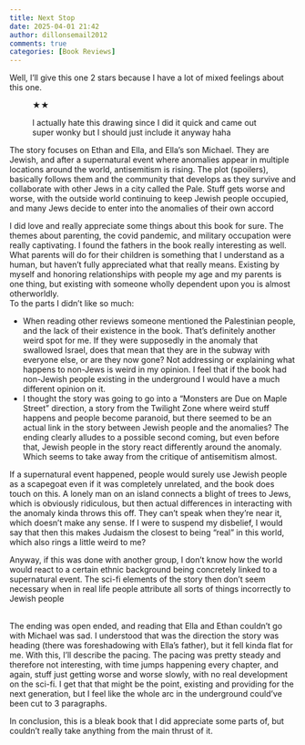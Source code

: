 ```yaml
---
title: Next Stop
date: 2025-04-01 21:42
author: dillonsemail2012
comments: true
categories: [Book Reviews]
---
```

<!-- wp:paragraph -->
<p>Well, I’ll give this one 2 stars because I have a lot of mixed feelings about this one. </p>
<!-- /wp:paragraph -->

<!-- wp:jetpack/rating-star {"rating":2} -->
<figure class="wp-block-jetpack-rating-star" style="text-align:left"><span>★</span><span>★</span></figure>
<!-- /wp:jetpack/rating-star -->

<!-- wp:image {"id":288,"sizeSlug":"large","linkDestination":"none"} -->
<figure class="wp-block-image size-large"><img src="https://dillonsmith57.wordpress.com/wp-content/uploads/2025/04/next-stop.jpg?w=1024" alt="" class="wp-image-288" /><figcaption class="wp-element-caption">I actually hate this drawing since I did it quick and came out super wonky but I should just include it anyway haha</figcaption></figure>
<!-- /wp:image -->

<!-- wp:paragraph -->
<p>The story focuses on Ethan and Ella, and Ella’s son Michael. They are Jewish, and after a supernatural event where anomalies appear in multiple locations around the world, antisemitism is rising. The plot (spoilers), basically follows them and the community that develops as they survive and collaborate with other Jews in a city called the Pale. Stuff gets worse and worse, with the outside world continuing to keep Jewish people occupied, and many Jews decide to enter into the anomalies of their own accord<br></p>
<!-- /wp:paragraph -->

<!-- wp:paragraph -->
<p>I did love and really appreciate some things about this book for sure. The themes about parenting, the covid pandemic, and military occupation were really captivating. I found the fathers in the book really interesting as well. What parents will do for their children is something that I understand as a human, but haven’t fully appreciated what that really means. Existing by myself and honoring relationships with people my age and my parents is one thing, but existing with someone wholly dependent upon you is almost otherworldly. <br>To the parts I didn’t like so much:</p>
<!-- /wp:paragraph -->

<!-- wp:list -->
<ul class="wp-block-list"><!-- wp:list-item -->
<li>When reading other reviews someone mentioned the Palestinian people, and the lack of their existence in the book. That’s definitely another weird spot for me. If they were supposedly in the anomaly that swallowed Israel, does that mean that they are in the subway with everyone else, or are they now gone? Not addressing or explaining what happens to non-Jews is weird in my opinion. I feel that if the book had non-Jewish people existing in the underground I would have a much different opinion on it.</li>
<!-- /wp:list-item -->

<!-- wp:list-item -->
<li>I thought the story was going to go into a “Monsters are Due on Maple Street” direction, a story from the Twilight Zone where weird stuff happens and people become paranoid, but there seemed to be an actual link in the story between Jewish people and the anomalies? The ending clearly alludes to a possible second coming, but even before that, Jewish people in the story react differently around the anomaly. Which seems to take away from the critique of antisemitism almost. </li>
<!-- /wp:list-item --></ul>
<!-- /wp:list -->

<!-- wp:paragraph -->
<p>If a supernatural event happened, people would surely use Jewish people as a scapegoat even if it was completely unrelated, and the book does touch on this. A lonely man on an island connects a blight of trees to Jews, which is obviously ridiculous, but then actual differences in interacting with the anomaly kinda throws this off. They can’t speak when they’re near it, which doesn’t make any sense. If I were to suspend my disbelief, I would say that then this makes Judaism the closest to being “real” in this world, which also rings a little weird to me?&nbsp;</p>
<!-- /wp:paragraph -->

<!-- wp:paragraph -->
<p>Anyway, if this was done with another group, I don’t know how the world would react to a certain ethnic background being concretely linked to a supernatural event. The sci-fi elements of the story then don’t seem necessary when in real life people attribute all sorts of things incorrectly to Jewish people</p>
<!-- /wp:paragraph -->

<!-- wp:paragraph -->
<p><br>The ending was open ended, and reading that Ella and Ethan couldn’t go with Michael was sad. I understood that was the direction the story was heading (there was foreshadowing with Ella’s father), but it fell kinda flat for me. With this, I’ll describe the pacing. The pacing was pretty steady and therefore not interesting, with time jumps happening every chapter, and again, stuff just getting worse and worse slowly, with no real development on the sci-fi. I get that that might be the point, existing and providing for the next generation, but I feel like the whole arc in the underground could’ve been cut to 3 paragraphs.&nbsp;</p>
<!-- /wp:paragraph -->

<!-- wp:paragraph -->
<p>In conclusion, this is a bleak book that I did appreciate some parts of, but couldn’t really take anything from the main thrust of it. <br></p>
<!-- /wp:paragraph -->
